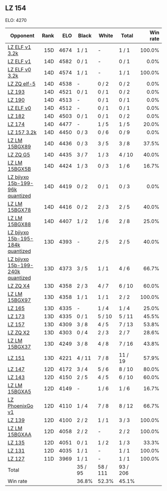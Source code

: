 ## LZ 154 ##

ELO: 4270

Opponent | Rank | ELO | Black | White | Total | Win rate
---------|-----:|----:|-------|-------|-------|-------:
[LZ ELF v1 3.2k](LZ%20ELF%20v1%203.2k.md) | 15D | 4674 | 1 / 1 | - | 1 / 1 | 100.0%
[LZ ELF v1](LZ%20ELF%20v1.md) | 14D | 4582 | 0 / 1 | - | 0 / 1 | 0.0%
[LZ ELF v0 3.2k](LZ%20ELF%20v0%203.2k.md) | 14D | 4574 | 1 / 1 | - | 1 / 1 | 100.0%
[LZ ZQ elf-5](LZ%20ZQ%20elf-5.md) | 14D | 4538 | - | 0 / 2 | 0 / 2 | 0.0%
[LZ 193](LZ%20193.md) | 14D | 4521 | 0 / 1 | 0 / 1 | 0 / 2 | 0.0%
[LZ 190](LZ%20190.md) | 14D | 4513 | - | 0 / 1 | 0 / 1 | 0.0%
[LZ ELF v0](LZ%20ELF%20v0.md) | 14D | 4512 | - | 0 / 1 | 0 / 1 | 0.0%
[LZ 182](LZ%20182.md) | 14D | 4503 | 0 / 1 | 0 / 1 | 0 / 2 | 0.0%
[LZ 174](LZ%20174.md) | 14D | 4477 | - | 1 / 5 | 1 / 5 | 20.0%
[LZ 157 3.2k](LZ%20157%203.2k.md) | 14D | 4450 | 0 / 3 | 0 / 6 | 0 / 9 | 0.0%
[LZ LM 15BGX89](LZ%20LM%2015BGX89.md) | 14D | 4436 | 0 / 3 | 3 / 5 | 3 / 8 | 37.5%
[LZ ZQ G5](LZ%20ZQ%20G5.md) | 14D | 4435 | 3 / 7 | 1 / 3 | 4 / 10 | 40.0%
[LZ LM 15BGX5B](LZ%20LM%2015BGX5B.md) | 14D | 4424 | 1 / 3 | 0 / 3 | 1 / 6 | 16.7%
[LZ bjiyxo 15b-199-96k quantized](LZ%20bjiyxo%2015b-199-96k%20quantized.md) | 14D | 4419 | 0 / 2 | 0 / 1 | 0 / 3 | 0.0%
[LZ LM 15BGX78](LZ%20LM%2015BGX78.md) | 14D | 4416 | 0 / 2 | 2 / 3 | 2 / 5 | 40.0%
[LZ LM 15BGX88](LZ%20LM%2015BGX88.md) | 14D | 4407 | 1 / 2 | 1 / 6 | 2 / 8 | 25.0%
[LZ bjiyxo 15b-195-184k quantized](LZ%20bjiyxo%2015b-195-184k%20quantized.md) | 13D | 4393 | - | 2 / 5 | 2 / 5 | 40.0%
[LZ bjiyxo 15b-199-240k quantized](LZ%20bjiyxo%2015b-199-240k%20quantized.md) | 13D | 4373 | 3 / 5 | 1 / 1 | 4 / 6 | 66.7%
[LZ ZQ X4](LZ%20ZQ%20X4.md) | 13D | 4358 | 2 / 3 | 4 / 7 | 6 / 10 | 60.0%
[LZ LM 15BGX97](LZ%20LM%2015BGX97.md) | 13D | 4358 | 1 / 1 | 1 / 1 | 2 / 2 | 100.0%
[LZ 165](LZ%20165.md) | 13D | 4335 | - | 1 / 4 | 1 / 4 | 25.0%
[LZ 173](LZ%20173.md) | 13D | 4335 | 0 / 1 | 5 / 10 | 5 / 11 | 45.5%
[LZ 157](LZ%20157.md) | 13D | 4309 | 3 / 8 | 4 / 5 | 7 / 13 | 53.8%
[LZ ZQ X2](LZ%20ZQ%20X2.md) | 13D | 4303 | 0 / 4 | 2 / 3 | 2 / 7 | 28.6%
[LZ LM 15BGX37](LZ%20LM%2015BGX37.md) | 13D | 4249 | 3 / 8 | 4 / 8 | 7 / 16 | 43.8%
[LZ 151](LZ%20151.md) | 13D | 4221 | 4 / 11 | 7 / 8 | 11 / 19 | 57.9%
[LZ 147](LZ%20147.md) | 12D | 4172 | 3 / 4 | 5 / 6 | 8 / 10 | 80.0%
[LZ 143](LZ%20143.md) | 12D | 4150 | 2 / 5 | 4 / 5 | 6 / 10 | 60.0%
[LZ LM 15BGXA5](LZ%20LM%2015BGXA5.md) | 12D | 4149 | - | 1 / 6 | 1 / 6 | 16.7%
[LZ PhoenixGo v1](LZ%20PhoenixGo%20v1.md) | 12D | 4110 | 1 / 4 | 7 / 8 | 8 / 12 | 66.7%
[LZ 139](LZ%20139.md) | 12D | 4100 | 2 / 2 | 1 / 1 | 3 / 3 | 100.0%
[LZ LM 15BGXAA](LZ%20LM%2015BGXAA.md) | 12D | 4058 | 2 / 2 | - | 2 / 2 | 100.0%
[LZ 135](LZ%20135.md) | 12D | 4051 | 0 / 1 | 1 / 2 | 1 / 3 | 33.3%
[LZ 131](LZ%20131.md) | 12D | 4035 | 1 / 1 | - | 1 / 1 | 100.0%
[LZ 127](LZ%20127.md) | 11D | 3969 | 1 / 1 | - | 1 / 1 | 100.0%
Total | | | 35 / 95 | 58 / 111 | 93 / 206 | 
Win rate| | | 36.8% | 52.3% | 45.1% | 

